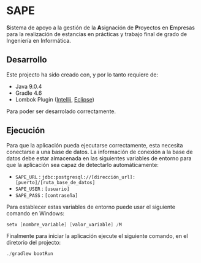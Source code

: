 # SAPE
**S**istema de apoyo a la gestión de la **A**signación de **P**royectos en **E**mpresas para la realización de estancias en prácticas y trabajo final de grado de Ingeniería en Informática.

## Desarrollo
Este projecto ha sido creado con, y por lo tanto requiere de:
- Java 9.0.4
- Gradle 4.6
- Lombok Plugin ([Intellij](https://projectlombok.org/setup/intellij), [Eclipse](https://projectlombok.org/setup/eclipse))

Para poder ser desarrolado correctamente.

## Ejecución
Para que la aplicación pueda ejecutarse correctamente, esta necesita conectarse a una base de datos.
La información de conexión a la base de datos debe estar almacenada en las siguientes variables de entorno para que la aplicación sea capaz de detectarlo automáticamente:
- `SAPE_URL` : `jdbc:postgresql://[dirección_url]:[puerto]/[ruta_base_de_datos]`
- `SAPE_USER` : `[usuario]`
- `SAPE_PASS` : `[contraseña]`

Para establecer estas variables de entorno puede usar el siguiente comando en Windows:
```powershell
setx [nombre_variable] [valor_variable] /M
```

Finalmente para iniciar la aplicación ejecute el siguiente comando, en el diretorio del projecto:
```powershell
./gradlew bootRun
```
